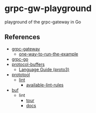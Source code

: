 # grpc-gw-playground
playground of the grpc-gateway in Go

## References

- [grpc-gateway](https://github.com/grpc-ecosystem/grpc-gateway)
  - [one-way-to-run-the-example](https://github.com/grpc-ecosystem/grpc-gateway/tree/master/examples/internal#one-way-to-run-the-example)
- [grpc-go](https://github.com/grpc/grpc-go)
- [protocol-buffers](https://developers.google.com/protocol-buffers)
  - [Language Guide (proto3)](https://developers.google.com/protocol-buffers/docs/proto3)
- [prototool](https://github.com/uber/prototool)
  - [lint](https://github.com/uber/prototool/blob/dev/docs/lint.md)
    - [available-lint-rules](https://github.com/uber/prototool/blob/dev/docs/lint.md#available-lint-rules)
- [buf](https://buf.build)
  - lint
    - [tour](https://buf.build/docs/tour-4)
    - [docs](https://buf.build/docs/lint-overview)
